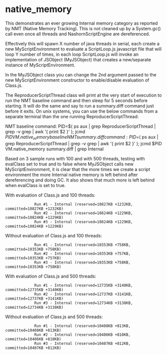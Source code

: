 # native_memory

This demonstrates an ever growing Internal memory category as reported by NMT (Native Memory Tracking).  This is not cleaned up by a System.gc() call even once all threads and NashornScriptEngine are dereferenced.

Effectively this will spawn X number of java threads in serial, each create a new MyScriptEnvironment to evaluate a ScriptLoop.js javascript file that will loop Y number of times, in each loop ScriptLoop.js will invoke an implementation of JSObject (MyJSObject) that creates a new/separate instance of MyScriptEnvironment.

In the MyJSObject class you can change the 2nd argument passed to the new MyScriptEnvironment constructor to enable/disable evaluation of Class.js.

The ReproducerScriptThread class will print at the very start of execution to run the NMT baseline command and then sleep for 5 seconds before starting.  It will do the same and say to run a summary.diff command just before it exits.  On unix systems, you can use the below commands from a separate terminal than the one running ReproducerScriptThread:

NMT baseline command:
     PID=$( ps aux | grep ReproducerScriptThread | grep -v grep | awk '{ print $2 }' ); jcmd $PID VM.native_memory baseline
NMT summary.diff command:
     PID=$( ps aux | grep ReproducerScriptThread | grep -v grep | awk '{ print $2 }' ); jcmd $PID VM.native_memory summary.diff | grep Internal

Based on 3 sample runs with 100 and with 500 threads, testing with evalClass set to true and to false where MyJSObject calls new MyScriptEnvironment, it is clear that the more times we create a script environment the more Internal native memory is left behind after dereferencing and doing GC.  It also shows that much more is left behind when evalClass is set to true. 

With evaluation of Class.js and 100 threads:

                 Run #1 - Internal (reserved=10827KB +1232KB, committed=10827KB +1232KB)
                 Run #2 - Internal (reserved=10824KB +1229KB, committed=10824KB +1229KB)
                 Run #3 - Internal (reserved=10824KB +1229KB, committed=10824KB +1229KB)


Without evaluation of Class.js and 100 threads:

                 Run #1 - Internal (reserved=10353KB +758KB, committed=10353KB +758KB)
                 Run #2 - Internal (reserved=10353KB +757KB, committed=10353KB +757KB)
                 Run #3 - Internal (reserved=10353KB +758KB, committed=10353KB +758KB)


With evaluation of Class.js and 500 threads:

                 Run #1 - Internal (reserved=12735KB +3140KB, committed=12735KB +3140KB)
                 Run #2 - Internal (reserved=12737KB +3141KB, committed=12737KB +3141KB)
                 Run #3 - Internal (reserved=12734KB +3138KB, committed=12734KB +3138KB)

Without evaluation of Class.js and 500 threads:

                 Run #1 - Internal (reserved=10408KB +813KB, committed=10408KB +813KB)
                 Run #2 - Internal (reserved=10406KB +810KB, committed=10406KB +810KB)
                 Run #3 - Internal (reserved=10407KB +812KB, committed=10407KB +812KB)